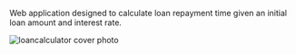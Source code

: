 Web application designed to calculate loan repayment time given an initial loan amount and interest rate. 

![loancalculator cover photo](https://github.com/Teason16/loancalculator/assets/77451519/146e8ab5-4bec-4528-9790-bfc35fa84c58)
